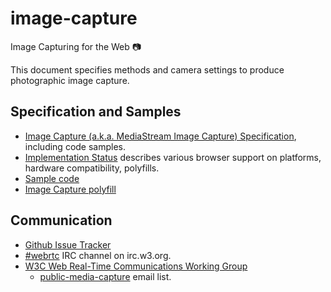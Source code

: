 image-capture
=============

Image Capturing for the Web :camera:

This document specifies methods and camera settings to produce photographic image capture.

Specification and Samples
-------------
* [Image Capture (a.k.a. MediaStream Image Capture) Specification](https://w3c.github.io/mediacapture-image/), including code samples.
* [Implementation Status](implementation-status.md) describes various browser support on platforms, hardware compatibility, polyfills.
* [Sample code](https://rawgit.com/Miguelao/demos/master/imagecapture.html)
* [Image Capture polyfill](https://github.com/dandv/imagecapture)

Communication
-------------

* [Github Issue Tracker](https://github.com/w3c/mediacapture-image/issues)
* [#webrtc](http://irc.w3.org/?channels=webrtc) IRC channel on irc.w3.org.
* [W3C Web Real-Time Communications Working Group](https://www.w3.org/2011/04/webrtc/)
  * [public-media-capture](https://lists.w3.org/Archives/Public/public-media-capture/) email list.
